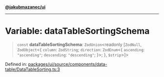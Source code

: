 [**@jakubmazanec/ui**](../README.md)

---

# Variable: dataTableSortingSchema

> `const` **dataTableSortingSchema**: `ZodUnion`\<readonly \[`ZodNull`, `ZodObject`\<\{ `column`:
> `ZodString`; `direction`: `ZodEnum`\<\{ `ascending`: `"ascending"`; `descending`: `"descending"`;
> \}\>; \}, `$strip`\>\]\>

Defined in:
[packages/ui/source/components/data-table/DataTableSorting.ts:3](https://github.com/jakubmazanec/tools/blob/026d472564678641afd0039e9c07d936f221ca46/packages/ui/source/components/data-table/DataTableSorting.ts#L3)
